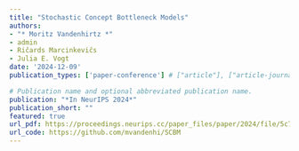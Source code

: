 ```yaml
---
title: "Stochastic Concept Bottleneck Models"
authors:
- "* Moritz Vandenhirtz *"
- admin
- Ričards Marcinkevičs
- Julia E. Vogt
date: '2024-12-09'
publication_types: ['paper-conference'] # ["article"], ["article-journal"] or ['paper-conference']

# Publication name and optional abbreviated publication name.
publication: "*In NeurIPS 2024*"
publication_short: ""
featured: true
url_pdf: https://proceedings.neurips.cc/paper_files/paper/2024/file/5c7894ac8788555f1cecf536f1e0fd35-Paper-Conference.pdf
url_code: https://github.com/mvandenhi/SCBM
---
```

